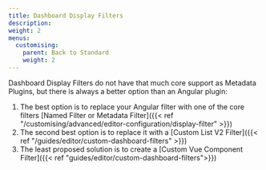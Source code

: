 ```yaml
---
title: Dashboard Display Filters
description:
weight: 2
menus:
  customising:
    parent: Back to Standard
    weight: 2
---
```


Dashboard Display Filters do not have that much core support as Metadata Plugins, but there is always a better option than an Angular plugin:

1) The best option is to replace your Angular filter with one of the core filters [Named Filter or Metadata Filter]({{< ref "/customising/advanced/editor-configuration/display-filter" >}})
2) The second best option is to replace it with a [Custom List V2 Filter]({{< ref "/guides/editor/custom-dashboard-filters" >}})
3) The least proposed solution is to create a [Custom Vue Component Filter]({{< ref "guides/editor/custom-dashboard-filters">}})
